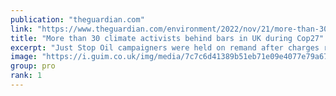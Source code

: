 ```yaml
---
publication: "theguardian.com"
link: "https://www.theguardian.com/environment/2022/nov/21/more-than-30-climate-activists-just-stop-oil-were-behind-bars-in-uk-during-cop27"
title: "More than 30 climate activists behind bars in UK during Cop27"
excerpt: "Just Stop Oil campaigners were held on remand after charges relating to M25 protests"
image: "https://i.guim.co.uk/img/media/7c7c6d41389b51eb71e09e4077e79a67ef983ac4/0_171_3500_2100/master/3500.jpg?width=1200&height=630&quality=85&auto=format&fit=crop&overlay-align=bottom%2Cleft&overlay-width=100p&overlay-base64=L2ltZy9zdGF0aWMvb3ZlcmxheXMvdGctZGVmYXVsdC5wbmc&enable=upscale&s=b81a54abcc736feeb86b69fbd8445fe0"
group: pro
rank: 1
---
```

